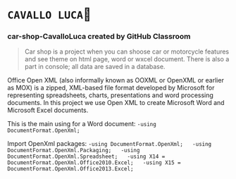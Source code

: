 # **`CAVALLO LUCA`:horse:**
### car-shop-CavalloLuca created by GitHub Classroom
> Car shop is a project when you can shoose car or motorcycle features and see theme on html page, word or wxcel document.
> There is also a part in console; all data are saved in a database.

Office Open XML (also informally known as OOXML or OpenXML or earlier as MOX) is a zipped, XML-based file format developed by Microsoft for representing spreadsheets, charts, presentations and word processing documents.
In this project we use Open XML to create Microsoft Word and Microsoft Excel documents.

This is the main using for a Word document:
`-using DocumentFormat.OpenXml;`

Import OpenXml packages:
`-using DocumentFormat.OpenXml;  
-using DocumentFormat.OpenXml.Packaging;  
-using DocumentFormat.OpenXml.Spreadsheet;  
-using X14 = DocumentFormat.OpenXml.Office2010.Excel;  
-using X15 = DocumentFormat.OpenXml.Office2013.Excel;`
